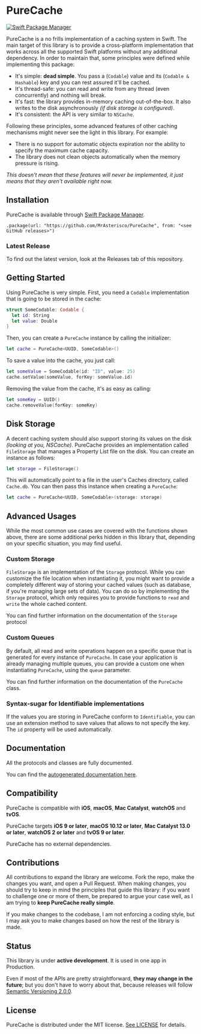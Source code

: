 # PureCache

<a href="https://swift.org/package-manager">
  <img src="https://img.shields.io/badge/spm-compatible-brightgreen.svg?style=flat" alt="Swift Package Manager" />
</a>

PureCache is a no frills implementation of a caching system in Swift.
The main target of this library is to provide a cross-platform implementation that works across all the supported Swift platforms without any additional dependency. In order to maintain that, some principles were defined while implementing this package:

- It's simple: **dead simple**. You pass a (`Codable`) value and its (`Codable & Hashable`) key and you can rest assured it'll be cached.
- It's thread-safe: you can read and write from any thread (even concurrently) and nothing will break.
- It's fast: the library provides in-memory caching out-of-the-box. It also writes to the disk asynchronously *(if disk storage is configured)*.
- It's consistent: the API is very similar to `NSCache`.

Following these principles, some advanced features of other caching mechanisms might never see the light in this library. For example:

- There is no support for automatic objects expiration nor the ability to specify the maximum cache capacity.
- The library does not clean objects automatically when the memory pressure is rising.

*This doesn't mean that these features will never be implemented, it just means that they aren't available right now.*

## Installation
PureCache is available through [Swift Package Manager](https://swift.org/package-manager).

```
.package(url: "https://github.com/MrAsterisco/PureCache", from: "<see GitHub releases>")
```

### Latest Release
To find out the latest version, look at the Releases tab of this repository.

## Getting Started
Using PureCache is very simple. First, you need a `Codable` implementation that is going to be stored in the cache:

```swift
struct SomeCodable: Codable {
  let id: String
  let value: Double
}
```
Then, you can create a `PureCache` instance by calling the initializer:

```swift
let cache = PureCache<UUID, SomeCodable>()
```
To save a value into the cache, you just call:

```swift
let someValue = SomeCodable(id: "ID", value: 25)
cache.setValue(someValue, forKey: someValue.id)
```
Removing the value from the cache, it's as easy as calling:

```swift
let someKey = UUID()
cache.removeValue(forKey: someKey)
```
## Disk Storage
A decent caching system should also support storing its values on the disk *(looking at you, NSCache)*. PureCache provides an implementation called `FileStorage` that manages a Property List file on the disk. You can create an instance as follows:

```swift
let storage = FileStorage()
```
This will automatically point to a file in the user's Caches directory, called `Cache.db`. You can then pass this instance when creating a `PureCache`:

```swift
let cache = PureCache<UUID, SomeCodable>(storage: storage)
```

## Advanced Usages
While the most common use cases are covered with the functions shown above, there are some additional perks hidden in this library that, depending on your specific situation, you may find useful.

### Custom Storage
`FileStorage` is an implementation of the `Storage` protocol. While you can customize the file location when instantiating it, you might want to provide a completely different way of storing your cached values (such as database, if you're managing large sets of data). You can do so by implementing the `Storage` protocol, which only requires you to provide functions to `read` and `write` the whole cached content.

You can find further information on the documentation of the `Storage` protocol

### Custom Queues
By default, all read and write operations happen on a specific queue that is generated for every instance of `PureCache`. In case your application is already managing multiple queues, you can provide a custom one when instantiating `PureCache`, using the `queue` parameter.

You can find further information on the documentation of the `PureCache` class.

### Syntax-sugar for Identifiable implementations
If the values you are storing in PureCache conform to `Identifiable`, you can use an extension method to save values that allows to not specify the key. The `id` property will be used automatically.

## Documentation
All the protocols and classes are fully documented.

You can find the [autogenerated documentation here](https://mrasterisco.github.io/PureCache/).

## Compatibility
PureCache is compatible with **iOS**, **macOS**, **Mac Catalyst**, **watchOS** and **tvOS**.

PureCache targets **iOS 9 or later**, **macOS 10.12 or later**, **Mac Catalyst 13.0 or later**, **watchOS 2 or later** and **tvOS 9 or later**.

PureCache has no external dependencies.

## Contributions
All contributions to expand the library are welcome. Fork the repo, make the changes you want, and open a Pull Request. When making changes, you should try to keep in mind the principles that guide this library: if you want to challenge one or more of them, be prepared to argue your case well, as I am trying to **keep PureCache really simple**.

If you make changes to the codebase, I am not enforcing a coding style, but I may ask you to make changes based on how the rest of the library is made.

## Status
This library is under **active development**. It is used in one app in Production.

Even if most of the APIs are pretty straightforward, **they may change in the future**; but you don't have to worry about that, because releases will follow [Semantic Versioning 2.0.0](https://semver.org/).

## License
PureCache is distributed under the MIT license. [See LICENSE](https://github.com/MrAsterisco/PureCache/blob/master/LICENSE) for details.
